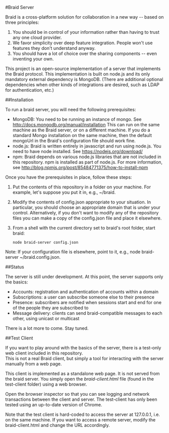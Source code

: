 #Braid Server

Braid is a cross-platform solution for collaboration in a new way -- based on three principles:

1. You should be in control of your information rather than having to trust any one cloud provider.  
2. We favor simplicity over deep feature integration.  People won't use features they don't understand anyway. 
3. You should have a lot of choice over the sharing components -- even inventing your own.

This project is an open-source implementation of a server that implements the Braid protocol.  This
implementation is built on node.js and its only mandatory external dependency is MongoDB.  (There are
additional optional dependencies when other kinds of integrations are desired, such as LDAP for
authentication, etc.)

##Installation

To run a braid server, you will need the following prerequisites:

- MongoDB:  You need to be running an instance of mongo.  See http://docs.mongodb.org/manual/installation This can run on the same machine as the Braid server, or on a different machine.  If you do a standard Mongo installation on the same machine, then the default mongoUrl in the Braid's configuration file should work fine.
- node.js:  Braid is written entirely in javascript and run using node.js.  You need to have node installed.  See https://nodejs.org/download/
- npm:  Braid depends on various node.js libraries that are not included in this repository.  npm is installed as part of node.js.  For more information, see http://blog.npmjs.org/post/85484771375/how-to-install-npm

Once you have the prerequisites in place, follow these steps:

1. Put the contents of this repository in a folder on your machine.  For example, let's suppose you put it in, e.g., ~/braid.
2. Modify the contents of config.json appropriate to your situation.  In particular, you should choose an appropriate domain that is under your control.  Alternatively, if you don't want to modify any of the repository files
you can make a copy of the config.json file and place it elsewhere.
3. From a shell with the current directory set to braid's root folder, start braid:

	`node braid-server config.json`

Note:  If your configuration file is elsewhere, point to it, e.g., node braid-server ~/braid.config.json.

##Status

The server is still under development.  At this point, the server supports only the basics:

- Accounts:  registration and authentication of accounts within a domain
- Subscriptions:  a user can subscribe someone else to their presence
- Presence:  subscribers are notified when sessions start and end for one of the people they are subscribed to
- Message delivery:  clients can send braid-compatible messages to each other, using unicast or multicast

There is a lot more to come.  Stay tuned.

##Test Client

If you want to play around with the basics of the server, there is a test-only web client included in this repository.  
This is not a real Braid client, but simply a tool for interacting with the server manually from a web page.

This client is implemented as a standalone web page.  It is not served from the braid server.  You simply open
the *braid-client.html* file (found in the test-client folder) using a web browser.

Open the browser inspector so that you can see logging and network transactions between the client
and server.   The test-client has only been tested using an up-to-date version of Chrome.

Note that the test client is hard-coded to access the server at 127.0.0.1, i.e. on the same machine.  If you 
want to access a remote server, modify the braid-client.html and change the URL accordingly.
